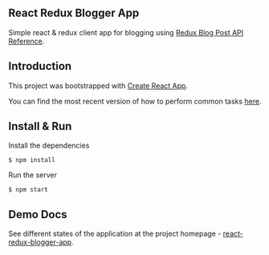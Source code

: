 ## React Redux Blogger App

Simple react & redux client app for blogging using [Redux Blog Post API Reference](http://reduxblog.herokuapp.com/).

## Introduction

This project was bootstrapped with [Create React App](https://github.com/facebookincubator/create-react-app).

You can find the most recent version of how to perform common tasks [here](https://github.com/facebookincubator/create-react-app/blob/master/packages/react-scripts/template/README.md).

## Install & Run

Install the dependencies

`$ npm install`

Run the server

`$ npm start`

## Demo Docs

See different states of the application at the project homepage - [react-redux-blogger-app](https://sudharkj.github.io/react-redux-blogger-app/).